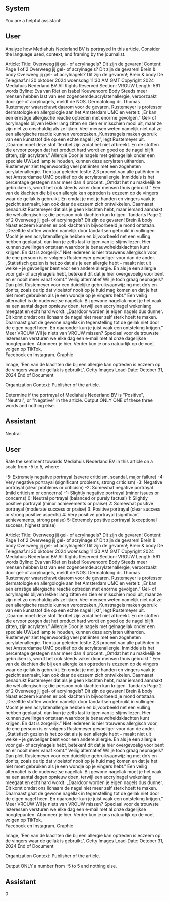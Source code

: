 ## System

You are a helpful assistant!

## User


Analyze how Mediahuis Nederland BV is portrayed in this article. Consider the language used, context, and framing by the journalist.

Article:
Title: Overweeg jij gel- of acrylnagels? Dit zijn de gevaren!
Content: Page 1 of 2
Overweeg jij gel- of acrylnagels? Dit zijn de gevaren! Brein & body
Overweeg jij gel- of acrylnagels? Dit zijn de gevaren!; Brein & body
De Telegraaf.nl
30 oktober 2024 woensdag 11:30 AM GMT
Copyright 2024 Mediahuis Nederland BV All Rights Reserved
Section: VROUW
Length: 561 words
Byline: Eva van Riet en Isabel Kouwenoord
Body
Steeds meer mensen hebben last van een zogenoemde.acrylatenallergie, veroorzaakt door gel-of acrylnagels, 
meldt de NOS. Dermatoloog dr. Thomas Rustemeyer waarschuwt daarom voor de gevaren. Rustemeyer is 
professor dermatologie en allergologie aan het Amsterdam UMC en vertelt: „Er kan een ernstige allergische 
reactie optreden met enorme gevolgen.”
Gel- of acrylnagels blijven lekker lang zitten en zien er misschien mooi uit, maar ze zijn niet zo onschuldig als ze 
lijken. Veel mensen weten namelijk niet dat ze een allergische reactie kunnen veroorzaken.„Kunstnagels maken 
gebruik van een kunststof die op een echte nagel lijkt”, legt Rustemeyer uit. „Daarom moet deze stof flexibel zijn 
zodat het niet afbreekt. En de stoffen die ervoor zorgen dat het product hard wordt en goed op de nagel blijft zitten, 
zijn acrylaten.”
Allergie
Door je nagels met gelnagellak onder een speciale UV/Led lamp te houden, kunnen deze acrylaten uitharden. 
Rustemeyer ziet tegenwoordig veel patiënten met een zogeheten acrylatenallergie. Tien jaar geleden testte 2,3 
procent van alle patiënten in het Amsterdamse UMC positief op de acrylatenallergie. Inmiddels is het percentage 
gestegen naar meer dan 4 procent. „Omdat het nu makkelijk te gebruiken is, wordt het ook steeds vaker door 
mensen thuis gebruikt.”
Een van de klachten die bij een allergie kan optreden is eczeem op de vingers waar de gellak is gebruikt. En 
omdat je met je handen en vingers vaak je gezicht aanraakt, kan ook daar de eczeem zich ontwikkelen. Daarnaast 
benadrukt Rustemeyer dat als je geen klachten hebt, maar iemand aanraakt die wél allergisch is; die persoon ook 
klachten kan krijgen.
Tandarts
Page 2 of 2
Overweeg jij gel- of acrylnagels? Dit zijn de gevaren! Brein & body
Naast eczeem kunnen er ook klachten in bijvoorbeeld je mond ontstaan. „Dezelfde stoffen worden namelijk door 
tandartsen gebruikt in vullingen. Mocht je een acrylatenallergie hebben en bijvoorbeeld net een vulling hebben 
geplaatst, dan kun je zelfs last krijgen van je slijmvliezen. Hier kunnen zwellingen ontstaan waardoor je 
benauwdheidsklachten kunt krijgen. En dat is zorgelijk.”
Niet iedereen is hier trouwens allergisch voor, de ene persoon is er volgens Rustemeyer gevoeliger voor dan de 
ander. „Statistisch gezien is het zo dat als je een allergie hebt – maakt niet uit welke – je gevoeliger bent voor een 
andere allergie. En als je een allergie voor gel- of acrylnagels hebt, betekent dit dat je hier overgevoelig voor bent 
en er nooit meer vanaf komt.”
Veilig alternatief
Wil je toch graag nepnagels? Dan pleit Rustemeyer voor een duidelijke gebruiksaanwijzing met do’s en don’ts; 
zoals de tip dat vloeistof nooit op je huid mag komen en dat je het niet moet gebruiken als je een wondje op je 
vingers hebt.”
Een veilig alternatief is de ouderwetse nagellak. Bij gewone nagellak moet je het vaak na een aantal dagen 
opnieuw doen, terwijl een accrylnagel wekenlang meegaat en echt hard wordt. „Daardoor worden je eigen nagels 
dus dunner. Dit komt omdat ons lichaam de nagel niet meer zelf sterk hoeft te maken. Daarnaast gaat de gewone 
nagellak in tegenstelling tot de gellak niet door de eigen nagel heen. En daaronder kun je juist vaak een ontsteking 
krijgen.”
Meer VROUW
Wil je niets van VROUW missen? Speciaal voor de trouwste lezeressen versturen we elke dag een e-mail met al 
onze dagelijkse hoogtepunten. Abonneer je  hier. Verder kun je ons natuurlijk op de voet volgen op   TikTok,   
Facebook en   Instagram.
Graphic
 
Image, ’Een van de klachten die bij een allergie kan optreden is eczeem op de vingers waar de gellak is gebruikt.’, 
Getty Images
Load-Date: October 31, 2024
End of Document

Organization Context: Publisher of the article.

Determine if the portrayal of Mediahuis Nederland BV is "Positive", "Neutral", or "Negative" in the article.
Output ONLY ONE of these three words and nothing else.


## Assistant

Neutral

## User


Rate the sentiment towards Mediahuis Nederland BV in this article on a scale from -5 to 5, where:

-5: Extremely negative portrayal (severe criticism, scandal, major failure)
-4: Very negative portrayal (significant problems, strong criticism)
-3: Negative portrayal (clear problems or criticism)
-2: Somewhat negative portrayal (mild criticism or concerns)
-1: Slightly negative portrayal (minor issues or concerns)
0: Neutral portrayal (balanced or purely factual)
1: Slightly positive portrayal (minor achievements or praise)
2: Somewhat positive portrayal (moderate success or praise)
3: Positive portrayal (clear success or strong positive aspects)
4: Very positive portrayal (significant achievements, strong praise)
5: Extremely positive portrayal (exceptional success, highest praise)

Article:
Title: Overweeg jij gel- of acrylnagels? Dit zijn de gevaren!
Content: Page 1 of 2
Overweeg jij gel- of acrylnagels? Dit zijn de gevaren! Brein & body
Overweeg jij gel- of acrylnagels? Dit zijn de gevaren!; Brein & body
De Telegraaf.nl
30 oktober 2024 woensdag 11:30 AM GMT
Copyright 2024 Mediahuis Nederland BV All Rights Reserved
Section: VROUW
Length: 561 words
Byline: Eva van Riet en Isabel Kouwenoord
Body
Steeds meer mensen hebben last van een zogenoemde.acrylatenallergie, veroorzaakt door gel-of acrylnagels, 
meldt de NOS. Dermatoloog dr. Thomas Rustemeyer waarschuwt daarom voor de gevaren. Rustemeyer is 
professor dermatologie en allergologie aan het Amsterdam UMC en vertelt: „Er kan een ernstige allergische 
reactie optreden met enorme gevolgen.”
Gel- of acrylnagels blijven lekker lang zitten en zien er misschien mooi uit, maar ze zijn niet zo onschuldig als ze 
lijken. Veel mensen weten namelijk niet dat ze een allergische reactie kunnen veroorzaken.„Kunstnagels maken 
gebruik van een kunststof die op een echte nagel lijkt”, legt Rustemeyer uit. „Daarom moet deze stof flexibel zijn 
zodat het niet afbreekt. En de stoffen die ervoor zorgen dat het product hard wordt en goed op de nagel blijft zitten, 
zijn acrylaten.”
Allergie
Door je nagels met gelnagellak onder een speciale UV/Led lamp te houden, kunnen deze acrylaten uitharden. 
Rustemeyer ziet tegenwoordig veel patiënten met een zogeheten acrylatenallergie. Tien jaar geleden testte 2,3 
procent van alle patiënten in het Amsterdamse UMC positief op de acrylatenallergie. Inmiddels is het percentage 
gestegen naar meer dan 4 procent. „Omdat het nu makkelijk te gebruiken is, wordt het ook steeds vaker door 
mensen thuis gebruikt.”
Een van de klachten die bij een allergie kan optreden is eczeem op de vingers waar de gellak is gebruikt. En 
omdat je met je handen en vingers vaak je gezicht aanraakt, kan ook daar de eczeem zich ontwikkelen. Daarnaast 
benadrukt Rustemeyer dat als je geen klachten hebt, maar iemand aanraakt die wél allergisch is; die persoon ook 
klachten kan krijgen.
Tandarts
Page 2 of 2
Overweeg jij gel- of acrylnagels? Dit zijn de gevaren! Brein & body
Naast eczeem kunnen er ook klachten in bijvoorbeeld je mond ontstaan. „Dezelfde stoffen worden namelijk door 
tandartsen gebruikt in vullingen. Mocht je een acrylatenallergie hebben en bijvoorbeeld net een vulling hebben 
geplaatst, dan kun je zelfs last krijgen van je slijmvliezen. Hier kunnen zwellingen ontstaan waardoor je 
benauwdheidsklachten kunt krijgen. En dat is zorgelijk.”
Niet iedereen is hier trouwens allergisch voor, de ene persoon is er volgens Rustemeyer gevoeliger voor dan de 
ander. „Statistisch gezien is het zo dat als je een allergie hebt – maakt niet uit welke – je gevoeliger bent voor een 
andere allergie. En als je een allergie voor gel- of acrylnagels hebt, betekent dit dat je hier overgevoelig voor bent 
en er nooit meer vanaf komt.”
Veilig alternatief
Wil je toch graag nepnagels? Dan pleit Rustemeyer voor een duidelijke gebruiksaanwijzing met do’s en don’ts; 
zoals de tip dat vloeistof nooit op je huid mag komen en dat je het niet moet gebruiken als je een wondje op je 
vingers hebt.”
Een veilig alternatief is de ouderwetse nagellak. Bij gewone nagellak moet je het vaak na een aantal dagen 
opnieuw doen, terwijl een accrylnagel wekenlang meegaat en echt hard wordt. „Daardoor worden je eigen nagels 
dus dunner. Dit komt omdat ons lichaam de nagel niet meer zelf sterk hoeft te maken. Daarnaast gaat de gewone 
nagellak in tegenstelling tot de gellak niet door de eigen nagel heen. En daaronder kun je juist vaak een ontsteking 
krijgen.”
Meer VROUW
Wil je niets van VROUW missen? Speciaal voor de trouwste lezeressen versturen we elke dag een e-mail met al 
onze dagelijkse hoogtepunten. Abonneer je  hier. Verder kun je ons natuurlijk op de voet volgen op   TikTok,   
Facebook en   Instagram.
Graphic
 
Image, ’Een van de klachten die bij een allergie kan optreden is eczeem op de vingers waar de gellak is gebruikt.’, 
Getty Images
Load-Date: October 31, 2024
End of Document

Organization Context: Publisher of the article.

Output ONLY a number from -5 to 5 and nothing else.


## Assistant

0

